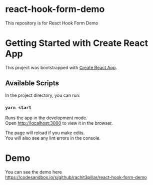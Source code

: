 # react-hook-form-demo

This repository is for React Hook Form Demo

# Getting Started with Create React App

This project was bootstrapped with [Create React App](https://github.com/facebook/create-react-app).

## Available Scripts

In the project directory, you can run:

### `yarn start`

Runs the app in the development mode.\
Open [http://localhost:3000](http://localhost:3000) to view it in the browser.

The page will reload if you make edits.\
You will also see any lint errors in the console.

# Demo

You can see the demo here
https://codesandbox.io/s/github/rachit3pillar/react-hook-form-demo
